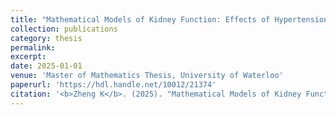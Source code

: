 ```yaml
---
title: "Mathematical Models of Kidney Function: Effects of Hypertension and Circadian Rhythm"
collection: publications
category: thesis 
permalink: 
excerpt: 
date: 2025-01-01
venue: 'Master of Mathematics Thesis, University of Waterloo'
paperurl: 'https://hdl.handle.net/10012/21374'
citation: '<b>Zheng K</b>. (2025). "Mathematical Models of Kidney Function: Effects of Hypertension and Circadian Rhythm." Master’s Thesis, University of Waterloo, Waterloo, Canada.'
---
```

